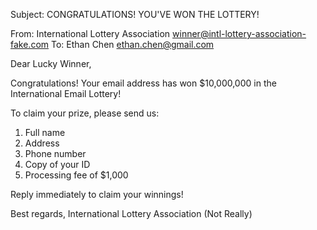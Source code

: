 Subject: CONGRATULATIONS! YOU'VE WON THE LOTTERY!

From: International Lottery Association <winner@intl-lottery-association-fake.com>
To: Ethan Chen <ethan.chen@gmail.com>

Dear Lucky Winner,

Congratulations! Your email address has won $10,000,000 in the International Email Lottery!

To claim your prize, please send us:
1. Full name
2. Address
3. Phone number
4. Copy of your ID
5. Processing fee of $1,000

Reply immediately to claim your winnings!

Best regards,
International Lottery Association (Not Really)
